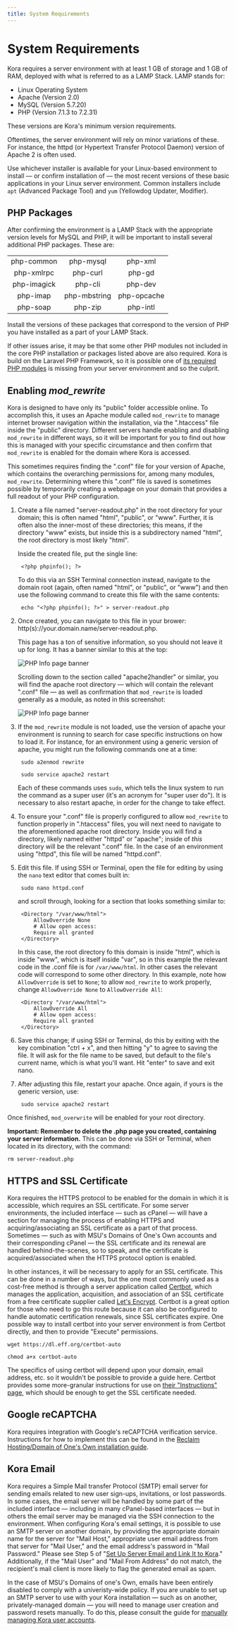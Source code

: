 ```yaml
---
title: System Requirements
---
```


# System Requirements

Kora requires a server environment with at least 1 GB of storage and 1 GB of RAM, deployed with what is referred to as a LAMP Stack. LAMP stands for:

* Linux Operating System
* Apache (Version 2.0)
* MySQL (Version 5.7.20)
* PHP (Version 7.1.3 to 7.2.31)

These versions are Kora's minimum version requirements.

Oftentimes, the server environment will rely on minor variations of these. For instance, the httpd (or Hypertext Transfer Protocol Daemon) version of Apache 2 is often used.

Use whichever installer is available for your Linux-based environment to install — or confirm installation of — the most recent versions of these basic applications in your Linux server environment. Common installers include `apt` (Advanced Package Tool) and `yum` (Yellowdog Updater, Modifier).

## PHP Packages

After confirming the environment is a LAMP Stack with the appropriate version levels for MySQL and PHP, it will be important to install several additional PHP packages. These are:

<table style="width:100%;text-align:center">
    <tr>
        <td> php-common</td>
        <td> php-mysql</td>
        <td> php-xml</td>
    </tr>
    <tr>
        <td> php-xmlrpc </td>
        <td> php-curl </td>
        <td> php-gd </td>
    </tr>
    <tr>
        <td> php-imagick </td>
        <td> php-cli </td>
        <td> php-dev </td>
    </tr>
    <tr>
        <td> php-imap </td>
        <td> php-mbstring </td>
        <td> php-opcache </td>
    </tr>
    <tr>
        <td> php-soap </td>
        <td> php-zip </td>
        <td> php-intl</td>
    </tr>
</table>
<span></span>

Install the versions of these packages that correspond to the version of PHP you have installed as a part of your LAMP Stack.

If other issues arise, it may be that some other PHP modules not included in the core PHP installation or packages listed above are also required. Kora is build on the Laravel PHP Framework, so it is possible one of [its required PHP modules](https://laravel.com/docs/7.x#server-requirements) is missing from your server environment and so the culprit.

## Enabling *mod_rewrite*

Kora is designed to have only its "public" folder accessible online. To accomplish this, it uses an Apache module called `mod_rewrite` to manage internet browser navigation within the installation, via the ".htaccess" file inside the "public" directory. Different servers handle enabling and disabling `mod_rewrite` in different ways, so it will be important for you to find out how this is managed with your specific circumstance and then confirm that `mod_rewrite` is enabled for the domain where Kora is accessed.

This sometimes requires finding the ".conf" file for your version of Apache, which contains the overarching permissions for, among many modules, `mod_rewrite`. Determining where this ".conf" file is saved is sometimes possible by temporarily creating a webpage on your domain that provides a full readout of your PHP configuration.

1. Create a file named "server-readout.php" in the root directory for your domain; this is often named "html", "public", or "www". Further, it is often also the inner-most of these directories; this means, if the directory "www" exists, but inside this is a subdirectory named "html", the root directory is most likely "html".

    Inside the created file, put the single line:

        <?php phpinfo(); ?>

    To do this via an SSH Terminal connection instead, navigate to the domain root (again, often named "html", or "public", or "www") and then use the following command to create this file with the same contents:

        echo "<?php phpinfo(); ?>" > server-readout.php

2. Once created, you can navigate to this file in your brower: http(s)://your.domain.name/server-readout.php.

    This page has a ton of sensitive information, so you should not leave it up for long. It has a banner similar to this at the top:

    <img style="display:block;margin:auto;max-width:100%" src="../getting-started-img/system_requirements_1_annotated.png" title="PHP Info page banner">

    Scrolling down to the section called "apache2handler" or similar, you will find the apache root directory — which will contain the relevant ".conf" file — as well as confirmation that `mod_rewrite` is loaded generally as a module, as noted in this screenshot:

    <img style="display:block;margin:auto;max-width:100%" src="../getting-started-img/system_requirements_2_annotated.png" title="PHP Info page banner">

3. If the `mod_rewrite` module is not loaded, use the version of apache your environment is running to search for case specific instructions on how to load it. For instance, for an environment using a generic version of apache, you might run the following commands one at a time:

        sudo a2enmod rewrite
    <span></span>

        sudo service apache2 restart

    Each of these commands uses `sudo`, which tells the linux system to run the command as a super user (it's an acronym for "super user do"). It is necessary to also restart apache, in order for the change to take effect.

4. To ensure your ".conf" file is properly configured to allow `mod_rewrite` to function properly in ".htaccess" files, you will next need to navigate to the aforementioned apache root directory. Inside you will find a directory, likely named either "httpd" or "apache"; inside of *this* directory will be the relevant ".conf" file. In the case of an environment using "httpd", this file will be named "httpd.conf".

5. Edit this file. If using SSH or Terminal, open the file for editing by using the `nano` text editor that comes built in:

        sudo nano httpd.conf

    and scroll through, looking for a section that looks something similar to:

        <Directory "/var/www/html">
            AllowOverride None
            # Allow open access:
            Require all granted
        </Directory>

    In this case, the root directory fo this domain is inside "html", which is inside "www", which is itself inside "var", so in this example the relevant code in the .conf file is for `/var/www/html`. In other cases the relevant code will correspond to some other directory. In this example, note how `AllowOverride` is set to `None`; to allow `mod_rewrite` to work properly, change `AllowOverride None` to `AllowOverride All`:

        <Directory "/var/www/html">
            AllowOverride All
            # Allow open access:
            Require all granted
        </Directory>


6. Save this change; if using SSH or Terminal, do this by exiting with the key combination "ctrl + x", and then hitting "y" to agree to saving the file. It will ask for the file name to be saved, but default to the file's current name, which is what you'll want. Hit "enter" to save and exit nano.

7. After adjusting this file, restart your apache. Once again, if yours is the generic version, use:

        sudo service apache2 restart

Once finished, `mod_overwrite` will be enabled for your root directory.

**Important: Remember to delete the .php page you created, containing your server information.** This can be done via SSH or Terminal, when located in its directory, with the command:

    rm server-readout.php

## HTTPS and SSL Certificate

Kora requires the HTTPS protocol to be enabled for the domain in which it is accessible, which requires an SSL certificate. For some server environments, the included interface — such as cPanel — will have a section for managing the process of enabling HTTPS and acquiring/associating an SSL certificate as a part of that process. Sometimes — such as with MSU's Domains of One's Own accounts and their corresponding cPanel — the SSL certificate and its renewal are handled behind-the-scenes, so to speak, and the certificate is acquired/associated when the HTTPS protocol option is enabled.

In other instances, it will be necessary to apply for an SSL certificate. This can be done in a number of ways, but the one most commonly used as a cost-free method is through a server application called [Certbot](https://certbot.eff.org/about), which manages the application, acquisition, and association of an SSL certificate from a free certificate supplier called [Let's Encrypt](https://letsencrypt.org/about/). Certbot is a great option for those who need to go this route because it can also be configured to handle automatic certification renewals, since SSL certificates expire. One possible way to install certbot into your server environment is from Certbot directly, and then to provide "Execute" permissions.

    wget https://dl.eff.org/certbot-auto
<span></span>

    chmod a+x certbot-auto

The specifics of using certbot will depend upon your domain, email address, etc. so it wouldn't be possible to provide a guide here. Certbot provides some more-granular instructions for use on [their "Instructions" page](https://certbot.eff.org/instructions), which should be enough to get the SSL certificate needed.

## Google reCAPTCHA

Kora requires integration with Google's reCAPTCHA verification service. Instructions for how to implement this can be found in the [Reclaim Hosting/Domain of One's Own installation guide](../installing_kora_domains/#configure-recaptcha).

## Kora Email

Kora requires a Simple Mail transfer Protocol (SMTP) email server for sending emails related to new user sign-ups, invitations, or lost passwords. In some cases, the email server will be handled by some part of the included interface — including in many cPanel-based interfaces — but in others the email server may be managed via the SSH connection to the environment. When configuring Kora's email settings, it is possible to use an SMTP server on another domain, by providing the appropriate domain name for the server for "Mail Host," appropriate user email address from that server for "Mail User," and the email address's password in "Mail Password." Please see Step 5 of "[Set Up Server Email and Link It to Kora](../installing_kora_domains/#set-up-server-email-and-link-it-to-kora)." Additionally, if the "Mail User" and "Mail From Address" do not match, the recipient's mail client is more likely to flag the generated email as spam.

In the case of MSU's Domains of one's Own, emails have been entirely disabled to comply with a univeristy-wide policy. If you are unable to set up an SMTP server to use with your Kora installation — such as on another, privately-managed domain — you will need to manage user creation and password resets manually. To do this, please consult the guide for [manually managing Kora user accounts](../../user-accounts/managing_users_in_a_kora_installation/#manual-user-confirmationsactivations-and-password-resets).
